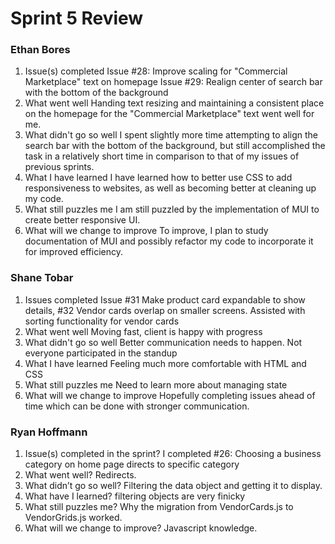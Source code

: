 # Sprint 5 Review
### Ethan Bores
1. Issue(s) completed
Issue #28: Improve scaling for "Commercial Marketplace" text on homepage
Issue #29: Realign center of search bar with the bottom of the background
2. What went well
Handing text resizing and maintaining a consistent place on the homepage for the "Commercial Marketplace" text went well for me.
3. What didn't go so well
I spent slightly more time attempting to align the search bar with the bottom of the background, but still accomplished the task in a relatively short time in comparison to that of my issues of previous sprints.
4. What I have learned
I have learned how to better use CSS to add responsiveness to websites, as well as becoming better at cleaning up my code.
5. What still puzzles me
I am still puzzled by the implementation of MUI to create better responsive UI.
6. What will we change to improve
To improve, I plan to study documentation of MUI and possibly refactor my code to incorporate it for improved efficiency.
### Shane Tobar
1. Issues completed
Issue #31 Make product card expandable to show details, #32 Vendor cards overlap on smaller screens.
Assisted with sorting functionality for vendor cards
2. What went well
Moving fast, client is happy with progress
3. What didn't go so well
Better communication needs to happen. Not everyone participated in the standup
4. What I have learned
Feeling much more comfortable with HTML and CSS
5. What still puzzles me
Need to learn more about managing state
6. What will we change to improve
Hopefully completing issues ahead of time which can be done with stronger communication.


### Ryan Hoffmann
1. Issue(s) completed in the sprint?
I completed #26: Choosing a business category on home page directs to specific category
2. What went well?
Redirects.
3. What didn’t go so well?
Filtering the data object and getting it to display.
4. What have I learned?
filtering objects are very finicky
5. What still puzzles me?
Why the migration from VendorCards.js to VendorGrids.js worked.
6. What will we change to improve?
Javascript knowledge.
